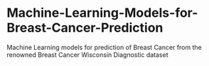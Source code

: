 # Machine-Learning-Models-for-Breast-Cancer-Prediction
Machine Learning models for prediction of Breast Cancer from the renowned Breast Cancer Wisconsin Diagnostic dataset
